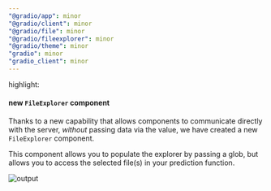 ```yaml
---
"@gradio/app": minor
"@gradio/client": minor
"@gradio/file": minor
"@gradio/fileexplorer": minor
"@gradio/theme": minor
"gradio": minor
"gradio_client": minor
---
```


highlight:

#### new `FileExplorer` component

Thanks to a new capability that allows components to communicate directly with the server, _without_ passing data via the value, we have created a new `FileExplorer` component.

This component allows you to populate the explorer by passing a glob, but allows you to access the selected file(s) in your prediction function.

![output](https://github.com/pngwn/MDsveX/assets/12937446/ef108f0b-0e84-4292-9984-9dc66b3e144d)

